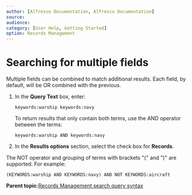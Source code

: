```yaml
---
author: [Alfresco Documentation, Alfresco Documentation]
source: 
audience: 
category: [User Help, Getting Started]
option: Records Management
---
```


# Searching for multiple fields

Multiple fields can be combined to match additional results. Each field, by default, will be OR combined with the previous.

1.  In the **Query Text** box, enter:

    `keywords:warship keywords:navy`

    To return results that only contain both terms, use the AND operator between the terms:

    `keywords:warship AND keywords:navy`

2.  In the **Results options** section, select the check box for **Records**.


The NOT operator and grouping of terms with brackets "\(" and "\)" are supported. For example:

```
(KEYWORDS:warship AND KEYWORDS:navy) AND NOT KEYWORDS:aircraft
```

**Parent topic:**[Records Management search query syntax](../concepts/rm-search-syntax.md)

